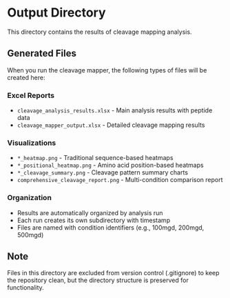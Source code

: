 # Output Directory

This directory contains the results of cleavage mapping analysis.

## Generated Files

When you run the cleavage mapper, the following types of files will be created here:

### Excel Reports
- `cleavage_analysis_results.xlsx` - Main analysis results with peptide data
- `cleavage_mapper_output.xlsx` - Detailed cleavage mapping results

### Visualizations
- `*_heatmap.png` - Traditional sequence-based heatmaps
- `*_positional_heatmap.png` - Amino acid position-based heatmaps  
- `*_cleavage_summary.png` - Cleavage pattern summary charts
- `comprehensive_cleavage_report.png` - Multi-condition comparison report

### Organization
- Results are automatically organized by analysis run
- Each run creates its own subdirectory with timestamp
- Files are named with condition identifiers (e.g., 100mgd, 200mgd, 500mgd)

## Note
Files in this directory are excluded from version control (.gitignore) to keep the repository clean, but the directory structure is preserved for functionality.